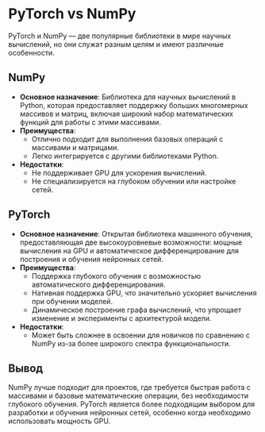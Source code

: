 # PyTorch vs NumPy

PyTorch и NumPy — две популярные библиотеки в мире научных вычислений, но они служат разным целям и имеют различные
особенности.

## NumPy

- **Основное назначение**: Библиотека для научных вычислений в Python, которая предоставляет поддержку больших
  многомерных массивов и матриц, включая широкий набор математических функций для работы с этими массивами.
- **Преимущества**:
    - Отлично подходит для выполнения базовых операций с массивами и матрицами.
    - Легко интегрируется с другими библиотеками Python.
- **Недостатки**:
    - Не поддерживает GPU для ускорения вычислений.
    - Не специализируется на глубоком обучении или настройке сетей.

## PyTorch

- **Основное назначение**: Открытая библиотека машинного обучения, предоставляющая две высокоуровневые возможности:
  мощные вычисления на GPU и автоматическое дифференцирование для построения и обучения нейронных сетей.
- **Преимущества**:
    - Поддержка глубокого обучения с возможностью автоматического дифференцирования.
    - Нативная поддержка GPU, что значительно ускоряет вычисления при обучении моделей.
    - Динамическое построение графа вычислений, что упрощает изменение и эксперименты с архитектурой модели.
- **Недостатки**:
    - Может быть сложнее в освоении для новичков по сравнению с NumPy из-за более широкого спектра функциональности.

## Вывод

NumPy лучше подходит для проектов, где требуется быстрая работа с массивами и базовые математические операции, без
необходимости глубокого обучения. PyTorch является более подходящим выбором для разработки и обучения нейронных сетей,
особенно когда необходимо использовать мощность GPU.
